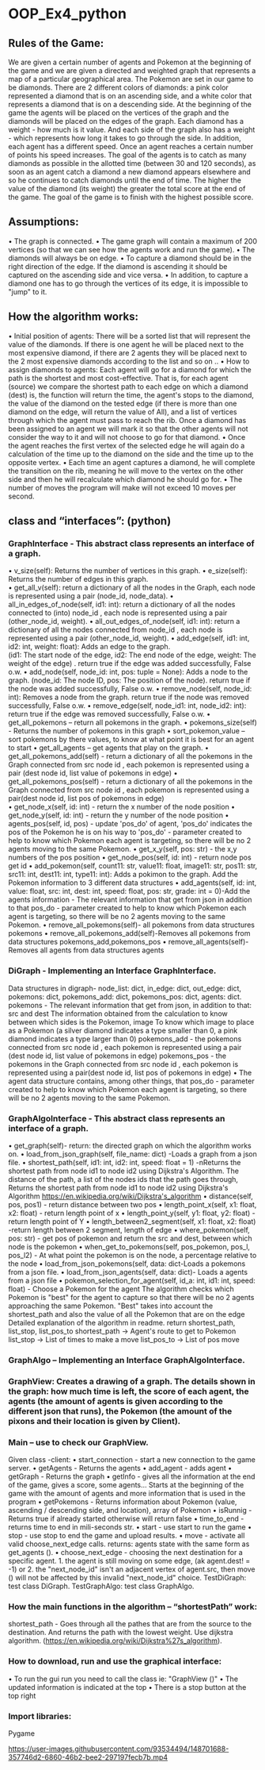 # OOP_Ex4_python

## Rules of the Game:
We are given a certain number of agents and Pokemon at the beginning of the game and we are given a directed and weighted graph that represents a map of a particular geographical area.
The Pokemon are set in our game to be diamonds. There are 2 different colors of diamonds: a pink color represented a diamond that is on an ascending side, and a white color that represents a diamond that is on a descending side.
At the beginning of the game the agents will be placed on the vertices of the graph and the diamonds will be placed on the edges of the graph.
Each diamond has a weight - how much is it value.
And each side of the graph also has a weight - which represents how long it takes to go through the side.
In addition, each agent has a different speed. Once an agent reaches a certain number of points his speed increases.
The goal of the agents is to catch as many diamonds as possible in the allotted time (between 30 and 120 seconds), as soon as an agent catch a diamond a new diamond appears elsewhere and so he continues to catch diamonds until the end of time. The higher the value of the diamond (its weight) the greater the total score at the end of the game.
The goal of the game is to finish with the highest possible score.

## Assumptions:
•	The graph is connected.
•	The game graph will contain a maximum of 200 vertices (so that we can see how the agents work and run the game).
•	The diamonds will always be on edge.
•	To capture a diamond should be in the right direction of the edge. If the diamond is ascending it should be captured on the ascending side and vice versa.
•	In addition, to capture a diamond one has to go through the vertices of its edge, it is impossible to "jump" to it.


## How the algorithm works:
•	Initial position of agents: There will be a sorted list that will represent the value of the diamonds. If there is one agent he will be placed next to the most expensive diamond, if there are 2 agents they will be placed next to the 2 most expensive diamonds according to the list and so on ..
•	How to assign diamonds to agents: Each agent will go for a diamond for which the path is the shortest and most cost-effective. That is, for each agent (source) we compare the shortest path to each edge on which a diamond (dest) is, the function will return the time, the agent's stops to the diamond, the value of the diamond on the tested edge (if there is more than one diamond on the edge,  will return the value of All), and a list of vertices through which the agent must pass to reach the rib. Once a diamond has been assigned to an agent we will mark it so that the other agents will not consider the way to it and will not choose to go for that diamond.
•	Once the agent reaches the first vertex of the selected edge he will again do a calculation of the time up to the diamond on the side and the time up to the opposite vertex.
•	Each time an agent captures a diamond, he will complete the transition on the rib, meaning he will move to the vertex on the other side and then he will recalculate which diamond he should go for.
•	The number of moves the program will make will not exceed 10 moves per second.

## class and “interfaces”: (python)
### GraphInterface  - This abstract class represents an interface of a graph.
•	v_size(self): Returns the number of vertices in this graph.
•	e_size(self): Returns the number of edges in this graph.       
•	get_all_v(self):  return a dictionary of all the nodes in the Graph, each node is represented using a pair (node_id, node_data).
•	all_in_edges_of_node(self, id1: int): return a dictionary of all the nodes connected to (into) node_id , each node is represented using a pair (other_node_id, weight).
•	all_out_edges_of_node(self, id1: int): return a dictionary of all the nodes connected from node_id , each node is represented using a pair (other_node_id, weight).
•	add_edge(self, id1: int, id2: int, weight: float):  Adds an edge to the graph.   
(id1: The start node of the edge, id2: The end node of the edge, weight: The weight of the edge) . return true if the edge was added successfully, False o.w.
•	add_node(self,  node_id: int, pos: tuple = None):   Adds a node to the graph. (node_id: The node ID, pos: The position of the node). 
return true if the node was added successfully, False o.w.
•	remove_node(self, node_id: int):  Removes a node from the graph. return true if the node was removed successfully, False o.w.
•	remove_edge(self, node_id1: int, node_id2: int): return true if the edge was removed successfully, False o.w.
•	get_all_pokemons – return all pokemons in the graph.
•	pokemons_size(self) - Returns the number of pokemons in this graph
•	sort_pokemon_value – sort pokemons by there values, to know at what point it is best for an agent to start
•	get_all_agents – get agents that play on the graph.
•	get_all_pokemons_add(self) - return a dictionary of all the pokemons in the Graph connected from src node id , each pokemon is represented using a pair (dest node id, list value of pokemons in edge)
•	get_all_pokemons_pos(self) - return a dictionary of all the pokemons in the Graph connected from src node id , each pokemon is represented using a pair(dest node id, list pos of pokemons in edge)            
•	get_node_x(self, id: int) - return the x number of the node position 
•	get_node_y(self, id: int) - return the y number of the node position
•	agents_pos(self, id, pos) - update 'pos_do' of agent, 'pos_do' indicates the pos of the Pokemon he is on his way to 'pos_do' - parameter created to help to know which Pokemon each agent is targeting,  so there will be no 2 agents moving to the same Pokemon.
•	get_x_y(self, pos: str) - the x,y numbers of the pos position
•	get_node_pos(self, id: int) - return node pos get id
•	add_pokemon(self, count11: str, value11: float, image11: str, pos11: str, src11: int, dest11: int, type11: int):  Adds a pokimon to the graph.
Add the Pokemon information to 3 different data structures
•	add_agents(self, id: int, value: float, src: int, dest: int, speed: float, pos: str, grade: int = 0)-Add the agents information - The relevant information that get from json in addition to that pos_do -  parameter created to help to know which Pokemon each agent is targeting, so there will be no 2 agents moving to the same Pokemon.
•	remove_all_pokemons(self)-  all pokemons from data structures pokemons
•	remove_all_pokemons_add(self)-Removes all pokemons from data structures pokemons_add,pokemons_pos
•	 remove_all_agents(self)- Removes all agents from data structures agents

### DiGraph -  Implementing an Interface GraphInterface.
Data structures in digraph- node_list: dict, in_edge: dict, out_edge: dict, pokemons: dict, pokemons_add: dict, pokemons_pos: dict, agents: dict.
pokemons - The relevant information that get from json, in addition to that:
   src and dest The information obtained from the calculation to know between which sides is the Pokemon,
   image To know which image to place as a Pokemon (a silver diamond indicates a type smaller than 0, a pink diamond indicates a type larger than 0)
pokemons_add - the pokemons connected from src node id , each pokemon is represented using a pair (dest node id, list value of pokemons in edge)
pokemons_pos - the pokemons in the Graph connected from src node id , each pokemon is represented using a pair(dest node id, list pos of pokemons in edge)
•	The agent data structure contains, among other things, that pos_do -  parameter created to help to know which Pokemon each agent is targeting, so there will be no 2 agents moving to the same Pokemon.

### GraphAlgoInterface  - This abstract class represents an interface of a graph.
•	get_graph(self)-  return: the directed graph on which the algorithm works on.
•	load_from_json_graph(self, file_name: dict) -Loads a graph from a json file.
•	shortest_path(self, id1: int, id2: int, speed: float = 1) -nReturns the shortest path from node id1 to node id2 using Dijkstra's Algorithm. The distance of the path, a list of the nodes ids that the path goes through, Returns the shortest path from node id1 to node id2 using Dijkstra's Algorithm
        https://en.wikipedia.org/wiki/Dijkstra's_algorithm
•	distance(self, pos, pos1) - return distance between two pos
•	length_point_x(self, x1: float, x2: float) - return length point of x
•	length_point_y(self, y1: float, y2: float) - return length point of Y
•	length_between2_segment(self, x1: float, x2: float) -return length between 2 segment, length of edge
•	where_pokemon(self, pos: str) - get pos of pokemon and return the src and dest, between which node is the pokemon
•	when_get_to_pokemons(self, pos_pokemon, pos_l, pos_l2) - At what point the pokemon is on the node, a percentage relative to the node
•	load_from_json_pokemons(self, data: dict-Loads a pokemons from a json file.
•	load_from_json_agents(self, data: dict)- Loads a agents from a json file
•	pokemon_selection_for_agent(self, id_a: int, id1: int, speed: float) - Choose a Pokemon for the agent The algorithm checks which Pokemon is "best" for the agent to capture so that there will be no 2 agents approaching the same Pokemon. "Best" takes into account the shortest_path and also the value of all the Pokemon that are on the edge Detailed explanation of the algorithm in readme. return shortest_path, list_stop, list_pos_to
        shortest_path -> Agent's route to get to Pokemon
        list_stop -> List of times to make a move
        list_pos_to -> List of pos move
        

### GraphAlgo – Implementing an Interface GraphAlgoInterface.

### GraphView:  Creates a drawing of a graph. The details shown in the graph: how much time is left, the score of each agent, the agents (the amount of agents is given according to the different json that runs), the Pokemon (the amount of the pixons and their location is given by Client).

### Main – use to check our GraphView. 
Given class -client:
•	start_connection - start a new connection to the game server.
•	getAgents - Returns the agents
•	add_agent - adds agent
•	getGraph - Returns the graph
•	getInfo - gives all the information at the end of the game, gives a score, some agents… Starts at the beginning of the game with the amount of agents and more information that is used in the program
•	getPokemons - Returns information about Pokemon (value, ascending / descending side, and location), array of Pokemon
•	isRunnig - Returns true if already started otherwise will return false
•	time_to_end - returns time to end in mili-seconds str.
•	start - use start to run the game
•	stop - use stop to end the game and upload results.
•	move - activate all valid choose_next_edge calls. returns: agents state with the same form as get_agents ().
•	choose_next_edge - choosing the next destination for a specific agent. 1. the agent is still moving on some edge, (ak agent.dest! = -1) or 2. the "next_node_id" isn't an adjacent vertex of agent.src, then move () will not be affected by this invalid "next_node_id" choice. 
TestDiGraph: test class DiGraph.
TestGraphAlgo: test class GraphAlgo.


### How the main functions in the algorithm – “shortestPath” work:
shortest_path - Goes through all the pathes that are from the source to the destination. And returns the path with the lowest weight. Use dijkstra algorithm. (https://en.wikipedia.org/wiki/Dijkstra%27s_algorithm).

### How to download, run and use the graphical interface:
•	To run the gui run you need to call the class ie: "GraphView ()"
•	The updated information is indicated at the top
•	There is a stop button at the top right

### Import libraries:
Pygame



https://user-images.githubusercontent.com/93534494/148701688-357746d2-6860-46b2-bee2-297197fecb7b.mp4




